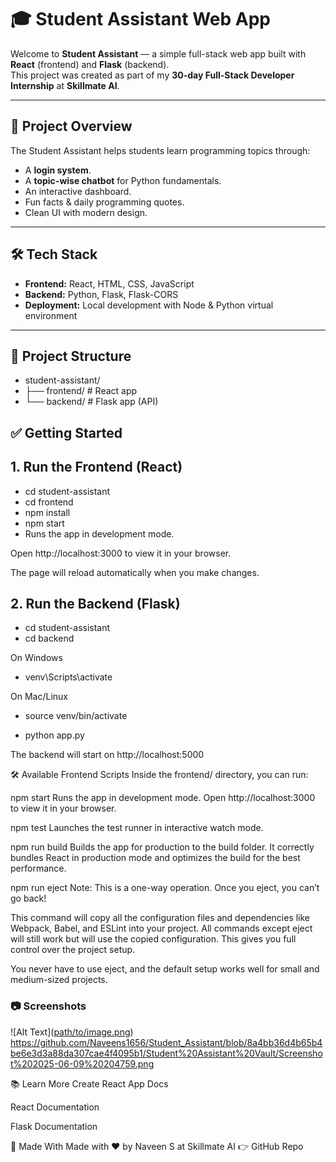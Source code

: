 # 🎓 Student Assistant Web App

Welcome to **Student Assistant** — a simple full-stack web app built with **React** (frontend) and **Flask** (backend).  
This project was created as part of my **30-day Full-Stack Developer Internship** at **Skillmate AI**.

---

## 🚀 Project Overview

The Student Assistant helps students learn programming topics through:
- A **login system**.
- A **topic-wise chatbot** for Python fundamentals.
- An interactive dashboard.
- Fun facts & daily programming quotes.
- Clean UI with modern design.

---

## 🛠️ Tech Stack

- **Frontend:** React, HTML, CSS, JavaScript
- **Backend:** Python, Flask, Flask-CORS
- **Deployment:** Local development with Node & Python virtual environment

---

## 📂 Project Structure

- student-assistant/
- ├── frontend/ # React app
- └── backend/ # Flask app (API)



## ✅ Getting Started



## 1. Run the Frontend (React)
- cd student-assistant
- cd frontend
- npm install
- npm start
- Runs the app in development mode.

Open http://localhost:3000 to view it in your browser.

The page will reload automatically when you make changes.

## 2. Run the Backend (Flask)
- cd student-assistant
- cd backend

On Windows
- venv\Scripts\activate

On Mac/Linux
- source venv/bin/activate

- python app.py

The backend will start on http://localhost:5000


🛠 Available Frontend Scripts
Inside the frontend/ directory, you can run:

npm start
Runs the app in development mode. Open http://localhost:3000 to view it in your browser.

npm test
Launches the test runner in interactive watch mode.

npm run build
Builds the app for production to the build folder.
It correctly bundles React in production mode and optimizes the build for the best performance.

npm run eject
Note: This is a one-way operation. Once you eject, you can’t go back!

This command will copy all the configuration files and dependencies like Webpack, Babel, and ESLint into your project. All commands except eject will still work but will use the copied configuration. This gives you full control over the project setup.

You never have to use eject, and the default setup works well for small and medium-sized projects.

### 📷 Screenshots
![Alt Text]([path/to/image.png](https://github.com/Naveens1656/Student_Assistant/blob/8a4bb36d4b65b4be6e3d3a88da307cae4f4095b1/Student%20Assistant%20Vault/Screenshot%202025-06-09%20204759.png
))
https://github.com/Naveens1656/Student_Assistant/blob/8a4bb36d4b65b4be6e3d3a88da307cae4f4095b1/Student%20Assistant%20Vault/Screenshot%202025-06-09%20204759.png

📚 Learn More
Create React App Docs

React Documentation

Flask Documentation

🌟 Made With
Made with ❤️ by Naveen S at Skillmate AI
👉 GitHub Repo

